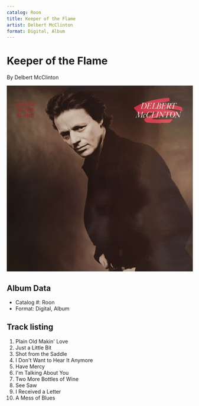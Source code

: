 ```yaml
---
catalog: Roon
title: Keeper of the Flame
artist: Delbert McClinton
format: Digital, Album
---
```


# Keeper of the Flame

By Delbert McClinton

![](../../assets/albumcovers/Delbert_McClinton-Keeper_of_the_Flame.png)

## Album Data

- Catalog #: Roon
- Format: Digital, Album


## Track listing


1. Plain Old Makin' Love
2. Just a Little Bit
3. Shot from the Saddle
4. I Don't Want to Hear It Anymore
5. Have Mercy
6. I'm Talking About You
7. Two More Bottles of Wine
8. See Saw
9. I Received a Letter
10. A Mess of Blues

